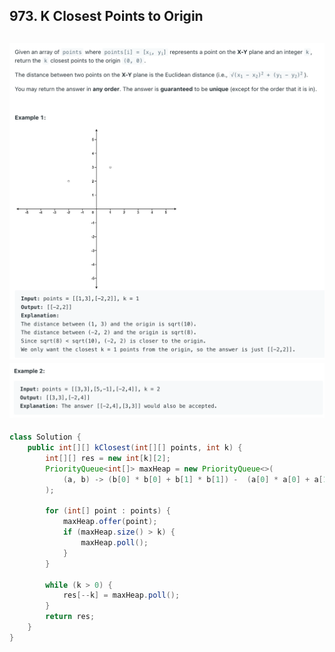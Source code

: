 ## 973. K Closest Points to Origin
![](img/2023-11-29-17-07-23.png)
![](img/2023-11-29-17-07-36.png)
---

```java
class Solution {
    public int[][] kClosest(int[][] points, int k) {
        int[][] res = new int[k][2];
        PriorityQueue<int[]> maxHeap = new PriorityQueue<>(
            (a, b) -> (b[0] * b[0] + b[1] * b[1]) -  (a[0] * a[0] + a[1] * a[1]) 
        );
        
        for (int[] point : points) {
            maxHeap.offer(point);
            if (maxHeap.size() > k) {
                maxHeap.poll();
            }
        }
        
        while (k > 0) {
            res[--k] = maxHeap.poll();
        }
        return res;
    }
}
```